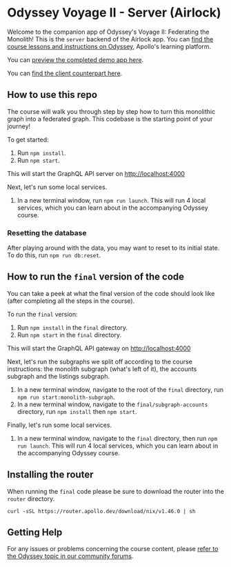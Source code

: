 # Odyssey Voyage II - Server (Airlock)

Welcome to the companion app of Odyssey's Voyage II: Federating the Monolith! This is the `server` backend of the Airlock app. You can [find the course lessons and instructions on Odyssey](http://apollographql.com/tutorials/voyage-part2), Apollo's learning platform.

You can [preview the completed demo app here](https://odyssey-airlock.netlify.app/).

You can [find the client counterpart here](https://github.com/apollographql/odyssey-voyage-II-client).

## How to use this repo

The course will walk you through step by step how to turn this monolithic graph into a federated graph. This codebase is the starting point of your journey!

To get started:

1. Run `npm install`.
1. Run `npm start`.

This will start the GraphQL API server on [http://localhost:4000](http://localhost:4000)

Next, let's run some local services.

1. In a new terminal window, run `npm run launch`. This will run 4 local services, which you can learn about in the accompanying Odyssey course.

### Resetting the database

After playing around with the data, you may want to reset to its initial state. To do this, run `npm run db:reset`.

## How to run the `final` version of the code

You can take a peek at what the final version of the code should look like (after completing all the steps in the course).

To run the `final` version:

1. Run `npm install` in the `final` directory.
1. Run `npm start` in the `final` directory.

This will start the GraphQL API gateway on [http://localhost:4000](http://localhost:4000)

Next, let's run the subgraphs we split off according to the course instructions: the monolith subgraph (what's left of it), the accounts subgraph and the listings subgraph.

1. In a new terminal window, navigate to the root of the `final` directory, run `npm run start:monolith-subgraph`.
1. In a new terminal window, navigate to the `final/subgraph-accounts` directory, run `npm install` then `npm start`.

Finally, let's run some local services.

1. In a new terminal window, navigate to the `final` directory, then run `npm run launch`. This will run 4 local services, which you can learn about in the accompanying Odyssey course.

## Installing the router

When running the `final` code please be sure to download the router into the `router` directory.

```
curl -sSL https://router.apollo.dev/download/nix/v1.46.0 | sh
```

## Getting Help

For any issues or problems concerning the course content, please [refer to the Odyssey topic in our community forums](https://community.apollographql.com/tags/c/help/6/odyssey).
